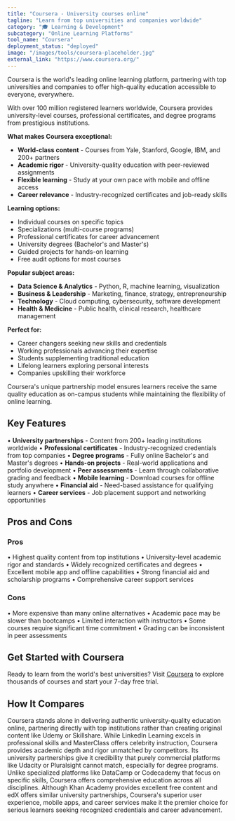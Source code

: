 ```yaml
---
title: "Coursera - University courses online"
tagline: "Learn from top universities and companies worldwide"
category: "🎓 Learning & Development"
subcategory: "Online Learning Platforms"
tool_name: "Coursera"
deployment_status: "deployed"
image: "/images/tools/coursera-placeholder.jpg"
external_link: "https://www.coursera.org/"
---
```

Coursera is the world's leading online learning platform, partnering with top universities and companies to offer high-quality education accessible to everyone, everywhere.

With over 100 million registered learners worldwide, Coursera provides university-level courses, professional certificates, and degree programs from prestigious institutions.

**What makes Coursera exceptional:**
- **World-class content** - Courses from Yale, Stanford, Google, IBM, and 200+ partners
- **Academic rigor** - University-quality education with peer-reviewed assignments
- **Flexible learning** - Study at your own pace with mobile and offline access
- **Career relevance** - Industry-recognized certificates and job-ready skills

**Learning options:**
- Individual courses on specific topics
- Specializations (multi-course programs)
- Professional certificates for career advancement
- University degrees (Bachelor's and Master's)
- Guided projects for hands-on learning
- Free audit options for most courses

**Popular subject areas:**
- **Data Science & Analytics** - Python, R, machine learning, visualization
- **Business & Leadership** - Marketing, finance, strategy, entrepreneurship
- **Technology** - Cloud computing, cybersecurity, software development
- **Health & Medicine** - Public health, clinical research, healthcare management

**Perfect for:**
- Career changers seeking new skills and credentials
- Working professionals advancing their expertise
- Students supplementing traditional education
- Lifelong learners exploring personal interests
- Companies upskilling their workforce

Coursera's unique partnership model ensures learners receive the same quality education as on-campus students while maintaining the flexibility of online learning.

## Key Features

• **University partnerships** - Content from 200+ leading institutions worldwide
• **Professional certificates** - Industry-recognized credentials from top companies
• **Degree programs** - Fully online Bachelor's and Master's degrees
• **Hands-on projects** - Real-world applications and portfolio development
• **Peer assessments** - Learn through collaborative grading and feedback
• **Mobile learning** - Download courses for offline study anywhere
• **Financial aid** - Need-based assistance for qualifying learners
• **Career services** - Job placement support and networking opportunities

## Pros and Cons

### Pros
• Highest quality content from top institutions
• University-level academic rigor and standards
• Widely recognized certificates and degrees
• Excellent mobile app and offline capabilities
• Strong financial aid and scholarship programs
• Comprehensive career support services

### Cons
• More expensive than many online alternatives
• Academic pace may be slower than bootcamps
• Limited interaction with instructors
• Some courses require significant time commitment
• Grading can be inconsistent in peer assessments

## Get Started with Coursera

Ready to learn from the world's best universities? Visit [Coursera](https://www.coursera.org/) to explore thousands of courses and start your 7-day free trial.

## How It Compares

Coursera stands alone in delivering authentic university-quality education online, partnering directly with top institutions rather than creating original content like Udemy or Skillshare. While LinkedIn Learning excels in professional skills and MasterClass offers celebrity instruction, Coursera provides academic depth and rigor unmatched by competitors. Its university partnerships give it credibility that purely commercial platforms like Udacity or Pluralsight cannot match, especially for degree programs. Unlike specialized platforms like DataCamp or Codecademy that focus on specific skills, Coursera offers comprehensive education across all disciplines. Although Khan Academy provides excellent free content and edX offers similar university partnerships, Coursera's superior user experience, mobile apps, and career services make it the premier choice for serious learners seeking recognized credentials and career advancement.